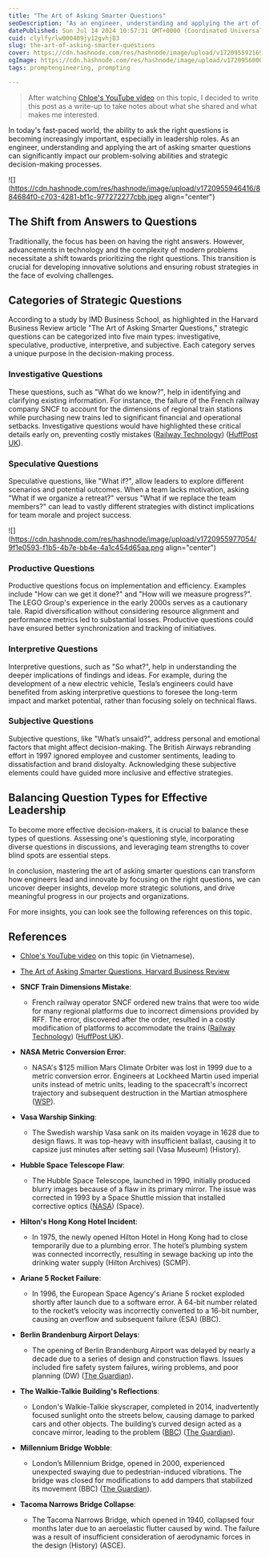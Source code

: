 ```yaml
---
title: "The Art of Asking Smarter Questions"
seoDescription: "As an engineer, understanding and applying the art of asking smarter questions can significantly impact our problem-solving abilities and strategic decision"
datePublished: Sun Jul 14 2024 10:57:31 GMT+0000 (Coordinated Universal Time)
cuid: clylfyrlw000409jy12gvhj83
slug: the-art-of-asking-smarter-questions
cover: https://cdn.hashnode.com/res/hashnode/image/upload/v1720955921697/6b6b7990-b748-4747-ad0b-20b0bf273fbd.jpeg
ogImage: https://cdn.hashnode.com/res/hashnode/image/upload/v1720956000254/312e80a4-7b28-43d5-80ae-1d9271ea19dd.png
tags: promptengineering, prompting

---
```


> After watching [Chloe's YouTube video](https://www.youtube.com/watch?v=_ILCCMbhCW4) on this topic, I decided to write this post as a write-up to take notes about what she shared and what makes me interested.

In today's fast-paced world, the ability to ask the right questions is becoming increasingly important, especially in leadership roles. As an engineer, understanding and applying the art of asking smarter questions can significantly impact our problem-solving abilities and strategic decision-making processes.

![](https://cdn.hashnode.com/res/hashnode/image/upload/v1720955946416/884684f0-c703-4281-bf1c-977272277cbb.jpeg align="center")

## The Shift from Answers to Questions

Traditionally, the focus has been on having the right answers. However, advancements in technology and the complexity of modern problems necessitate a shift towards prioritizing the right questions. This transition is crucial for developing innovative solutions and ensuring robust strategies in the face of evolving challenges.

## Categories of Strategic Questions

According to a study by IMD Business School, as highlighted in the Harvard Business Review article "The Art of Asking Smarter Questions," strategic questions can be categorized into five main types: investigative, speculative, productive, interpretive, and subjective. Each category serves a unique purpose in the decision-making process.

### Investigative Questions

These questions, such as "What do we know?", help in identifying and clarifying existing information. For instance, the failure of the French railway company SNCF to account for the dimensions of regional train stations while purchasing new trains led to significant financial and operational setbacks. Investigative questions would have highlighted these critical details early on, preventing costly mistakes​ ([Railway Technology](https://www.railway-technology.com/news/newsfrances-sncf-orders-2000-new-trains-that-are-too-wide-4274382/))​​ ([HuffPost UK](https://www.huffingtonpost.co.uk/2014/05/21/trains-too-wide-for-platforms_n_5363781.html)).

### Speculative Questions

Speculative questions, like "What if?", allow leaders to explore different scenarios and potential outcomes. When a team lacks motivation, asking "What if we organize a retreat?" versus "What if we replace the team members?" can lead to vastly different strategies with distinct implications for team morale and project success.

![](https://cdn.hashnode.com/res/hashnode/image/upload/v1720955977054/9f1e0593-f1b5-4b7e-bb4e-4a1c454d65aa.png align="center")

### Productive Questions

Productive questions focus on implementation and efficiency. Examples include "How can we get it done?" and "How will we measure progress?". The LEGO Group's experience in the early 2000s serves as a cautionary tale. Rapid diversification without considering resource alignment and performance metrics led to substantial losses. Productive questions could have ensured better synchronization and tracking of initiatives.

### Interpretive Questions

Interpretive questions, such as "So what?", help in understanding the deeper implications of findings and ideas. For example, during the development of a new electric vehicle, Tesla’s engineers could have benefited from asking interpretive questions to foresee the long-term impact and market potential, rather than focusing solely on technical flaws.

### Subjective Questions

Subjective questions, like "What’s unsaid?", address personal and emotional factors that might affect decision-making. The British Airways rebranding effort in 1997 ignored employee and customer sentiments, leading to dissatisfaction and brand disloyalty. Acknowledging these subjective elements could have guided more inclusive and effective strategies.

## Balancing Question Types for Effective Leadership

To become more effective decision-makers, it is crucial to balance these types of questions. Assessing one's questioning style, incorporating diverse questions in discussions, and leveraging team strengths to cover blind spots are essential steps.

In conclusion, mastering the art of asking smarter questions can transform how engineers lead and innovate by focusing on the right questions, we can uncover deeper insights, develop more strategic solutions, and drive meaningful progress in our projects and organizations.

For more insights, you can look see the following references on this topic.

## References

* [Chloe's YouTube video](https://www.youtube.com/watch?v=_ILCCMbhCW4) on this topic (in Vietnamese).
    
* [The Art of Asking Smarter Questions, Harvard Business Review](https://hbr.org/2024/05/the-art-of-asking-smarter-questions)
    
* **SNCF Train Dimensions Mistake**:
    
    * French railway operator SNCF ordered new trains that were too wide for many regional platforms due to incorrect dimensions provided by RFF. The error, discovered after the order, resulted in a costly modification of platforms to accommodate the trains ([Railway Technology](https://www.railway-technology.com/news/newsfrances-sncf-orders-2000-new-trains-that-are-too-wide-4274382/)) ([HuffPost UK](https://www.huffingtonpost.co.uk/2014/05/21/trains-too-wide-for-platforms_n_5363781.html)).
        
* **NASA Metric Conversion Error**:
    
    * NASA's $125 million Mars Climate Orbiter was lost in 1999 due to a metric conversion error. Engineers at Lockheed Martin used imperial units instead of metric units, leading to the spacecraft's incorrect trajectory and subsequent destruction in the Martian atmosphere ([WSP](https://www.washingtonpost.com/wp-srv/national/longterm/space/stories/orbiter100199.htm#:~:text=NASA's%20Mars%20Climate%20Orbiter%20was,Martian%20surface%2C%20investigators%20said%20yesterday.)).
        
* **Vasa Warship Sinking**:
    
    * The Swedish warship Vasa sank on its maiden voyage in 1628 due to design flaws. It was top-heavy with insufficient ballast, causing it to capsize just minutes after setting sail (Vasa Museum) (History).
        
* **Hubble Space Telescope Flaw**:
    
    * The Hubble Space Telescope, launched in 1990, initially produced blurry images because of a flaw in its primary mirror. The issue was corrected in 1993 by a Space Shuttle mission that installed corrective optics ([NASA](https://www.nasa.gov/mission_pages/hubble/story/index.html)) (Space).
        
* **Hilton's Hong Kong Hotel Incident**:
    
    * In 1975, the newly opened Hilton Hotel in Hong Kong had to close temporarily due to a plumbing error. The hotel’s plumbing system was connected incorrectly, resulting in sewage backing up into the drinking water supply (Hilton Archives) (SCMP).
        
* **Ariane 5 Rocket Failure**:
    
    * In 1996, the European Space Agency's Ariane 5 rocket exploded shortly after launch due to a software error. A 64-bit number related to the rocket’s velocity was incorrectly converted to a 16-bit number, causing an overflow and subsequent failure (ESA) (BBC).
        
* **Berlin Brandenburg Airport Delays**:
    
    * The opening of Berlin Brandenburg Airport was delayed by nearly a decade due to a series of design and construction flaws. Issues included fire safety system failures, wiring problems, and poor planning (DW) ([The Guardian](https://www.theguardian.com/cities/2018/nov/15/the-strange-story-of-berlins-ber-airport-how-overspending-incompetence-and-catastrophe-delayed-its-opening)).
        
* **The Walkie-Talkie Building's Reflections**:
    
    * London's Walkie-Talkie skyscraper, completed in 2014, inadvertently focused sunlight onto the streets below, causing damage to parked cars and other objects. The building’s curved design acted as a concave mirror, leading to the problem ([BBC](https://www.bbc.com/news/uk-england-london-23930675)) ([The Guardian](https://www.theguardian.com/artanddesign/2013/sep/02/london-skyscraper-melts-car)).
        
* **Millennium Bridge Wobble**:
    
    * London’s Millennium Bridge, opened in 2000, experienced unexpected swaying due to pedestrian-induced vibrations. The bridge was closed for modifications to add dampers that stabilized its movement (BBC) ([The Guardian](https://www.theguardian.com/uk/2002/feb/22/hilaryclarke)).
        
* **Tacoma Narrows Bridge Collapse**:
    
    * The Tacoma Narrows Bridge, which opened in 1940, collapsed four months later due to an aeroelastic flutter caused by wind. The failure was a result of insufficient consideration of aerodynamic forces in the design (History) (ASCE).